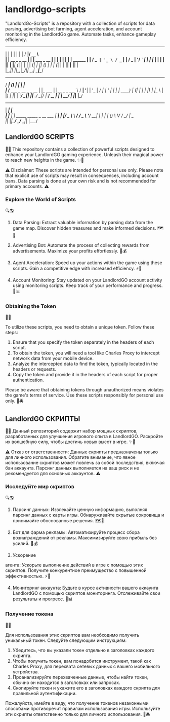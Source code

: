 # landlordgo-scripts
"LandlordGo-Scripts" is a repository with a collection of scripts for data parsing, advertising bot farming, agent acceleration, and account monitoring in the LandlordGo game. Automate tasks, enhance gameplay efficiency.

 _                     _ _                   _    _____  ____           
| |                   | | |                 | |  / ____|/ __ \          
| |     __ _ _ __   __| | |     ___  _ __ __| | | |  __| |  | |  ______ 
| |    / _` | '_ \ / _` | |    / _ \| '__/ _` | | | |_ | |  | | |______|
| |___| (_| | | | | (_| | |___| (_) | | | (_| | | |__| | |__| |         
|______\__,_|_| |_|\__,_|______\___/|_|  \__,_|  \_____|\____/          
                                                                        
                                                                        
  _____           _       _         _           
 / ____|         (_)     | |       | |          
| (___   ___ _ __ _ _ __ | |_ ___  | |__  _   _ 
 \___ \ / __| '__| | '_ \| __/ __| | '_ \| | | |
 ____) | (__| |  | | |_) | |_\__ \ | |_) | |_| |
|_____/ \___|_|  |_| .__/ \__|___/ |_.__/ \__, |
                   | |                     __/ |
                   |_|                    |___/ 
 ______ _                         
|  ____| |                        
| |__  | | _____   _____ _ __ ___ 
|  __| | |/ _ \ \ / / _ \ '__/ __|
| |    | | (_) \ V /  __/ |  \__ \
|_|    |_|\___/ \_/ \___|_|  |___/
                                  

## LandlordGO SCRIPTS

🔮✨ This repository contains a collection of powerful scripts designed to enhance your LandlordGO gaming experience. Unleash their magical power to reach new heights in the game. ✨🔮

⚠️ Disclaimer: These scripts are intended for personal use only. Please note that explicit use of scripts may result in consequences, including account bans. Data parsing is done at your own risk and is not recommended for primary accounts. ⚠️

### Explore the World of Scripts

🔍🌎

1. Data Parsing: Extract valuable information by parsing data from the game map. Discover hidden treasures and make informed decisions. 🗺️💎

2. Advertising Bot: Automate the process of collecting rewards from advertisements. Maximize your profits effortlessly. 🤖💰

3. Agent Acceleration: Speed up your actions within the game using these scripts. Gain a competitive edge with increased efficiency. ⚡💨

4. Account Monitoring: Stay updated on your LandlordGO account activity using monitoring scripts. Keep track of your performance and progress. 👀📊

### Obtaining the Token

🔑📲

To utilize these scripts, you need to obtain a unique token. Follow these steps:

1. Ensure that you specify the token separately in the headers of each script.
2. To obtain the token, you will need a tool like Charles Proxy to intercept network data from your mobile device.
3. Analyze the intercepted data to find the token, typically located in the headers or requests.
4. Copy the token and provide it in the headers of each script for proper authentication.

Please be aware that obtaining tokens through unauthorized means violates the game's terms of service. Use these scripts responsibly for personal use only. 🚫🚔

## LandlordGO СКРИПТЫ

🔮✨ Данный репозиторий содержит набор мощных скриптов, разработанных для улучшения игрового опыта в LandlordGO. Раскройте их волшебную силу, чтобы достичь новых высот в игре. ✨🔮

⚠️ Отказ от ответственности: Данные скрипты предназначены только для личного использования. Обратите внимание, что явное использование скриптов может повлечь за собой последствия, включая бан аккаунта. Парсинг данных выполняется на ваш риск и не рекомендуется для основных аккаунтов. ⚠️

### Исследуйте мир скриптов

🔍🌎

1. Парсинг данных: Извлекайте ценную информацию, выполняя парсинг данных с карты игры. Обнаруживайте скрытые сокровища и принимайте обоснованные решения. 🗺️💎

2. Бот для фарма рекламы: Автоматизируйте процесс сбора вознаграждений от рекламы. Максимизируйте свою прибыль без усилий. 🤖💰

3. Ускорение

 агента: Ускорьте выполнение действий в игре с помощью этих скриптов. Получите конкурентное преимущество с повышенной эффективностью. ⚡💨

4. Мониторинг аккаунта: Будьте в курсе активности вашего аккаунта LandlordGO с помощью скриптов мониторинга. Отслеживайте свои результаты и прогресс. 👀📊

### Получение токена

🔑📲

Для использования этих скриптов вам необходимо получить уникальный токен. Следуйте следующим инструкциям:

1. Убедитесь, что вы указали токен отдельно в заголовках каждого скрипта.
2. Чтобы получить токен, вам понадобится инструмент, такой как Charles Proxy, для перехвата сетевых данных с вашего мобильного устройства.
3. Проанализируйте перехваченные данные, чтобы найти токен, обычно он находится в заголовках или запросах.
4. Скопируйте токен и укажите его в заголовках каждого скрипта для правильной аутентификации.

Пожалуйста, имейте в виду, что получение токенов незаконными способами противоречит правилам использования игры. Используйте эти скрипты ответственно только для личного использования. 🚫🚔
